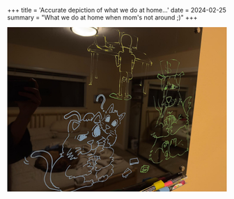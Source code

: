 +++
title = 'Accurate depiction of what we do at home...'
date = 2024-02-25
summary = "What we do at home when mom's not around ;)"
+++

![best](best.jpg)
